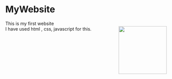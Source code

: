 # MyWebsite
This is my first website <br>
I have used html , css, javascript for this.
<img align ="right" src = "https://i.imgur.com/w4pKOQi.jpg" width="150" height="150">
